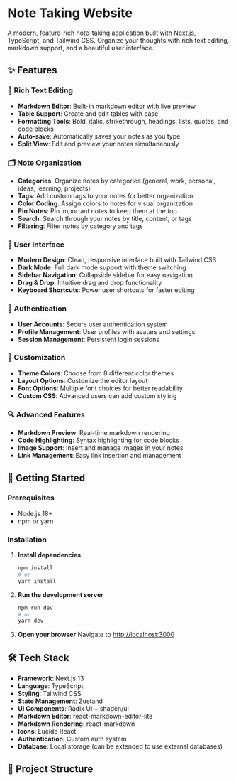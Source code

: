# Note Taking Website

A modern, feature-rich note-taking application built with Next.js, TypeScript, and Tailwind CSS. Organize your thoughts with rich text editing, markdown support, and a beautiful user interface.

## ✨ Features

### 📝 Rich Text Editing
- **Markdown Editor**: Built-in markdown editor with live preview
- **Table Support**: Create and edit tables with ease
- **Formatting Tools**: Bold, italic, strikethrough, headings, lists, quotes, and code blocks
- **Auto-save**: Automatically saves your notes as you type
- **Split View**: Edit and preview your notes simultaneously

### 🗂️ Note Organization
- **Categories**: Organize notes by categories (general, work, personal, ideas, learning, projects)
- **Tags**: Add custom tags to your notes for better organization
- **Color Coding**: Assign colors to notes for visual organization
- **Pin Notes**: Pin important notes to keep them at the top
- **Search**: Search through your notes by title, content, or tags
- **Filtering**: Filter notes by category and tags

### 📱 User Interface
- **Modern Design**: Clean, responsive interface built with Tailwind CSS
- **Dark Mode**: Full dark mode support with theme switching
- **Sidebar Navigation**: Collapsible sidebar for easy navigation
- **Drag & Drop**: Intuitive drag and drop functionality
- **Keyboard Shortcuts**: Power user shortcuts for faster editing

### 🔐 Authentication
- **User Accounts**: Secure user authentication system
- **Profile Management**: User profiles with avatars and settings
- **Session Management**: Persistent login sessions

### 🎨 Customization
- **Theme Colors**: Choose from 8 different color themes
- **Layout Options**: Customize the editor layout
- **Font Options**: Multiple font choices for better readability
- **Custom CSS**: Advanced users can add custom styling

### 🔍 Advanced Features
- **Markdown Preview**: Real-time markdown rendering
- **Code Highlighting**: Syntax highlighting for code blocks
- **Image Support**: Insert and manage images in your notes
- **Link Management**: Easy link insertion and management

## 🚀 Getting Started

### Prerequisites
- Node.js 18+ 
- npm or yarn

### Installation

1. **Install dependencies**
   ```bash
   npm install
   # or
   yarn install
   ```

2. **Run the development server**
   ```bash
   npm run dev
   # or
   yarn dev
   ```

43. **Open your browser**
   Navigate to [http://localhost:3000](http://localhost:3000)

## 🛠️ Tech Stack

- **Framework**: Next.js 13
- **Language**: TypeScript
- **Styling**: Tailwind CSS
- **State Management**: Zustand
- **UI Components**: Radix UI + shadcn/ui
- **Markdown Editor**: react-markdown-editor-lite
- **Markdown Rendering**: react-markdown
- **Icons**: Lucide React
- **Authentication**: Custom auth system
- **Database**: Local storage (can be extended to use external databases)

## 📁 Project Structure
